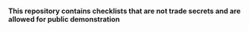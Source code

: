 #### This repository contains checklists that are not trade secrets and are allowed for public demonstration